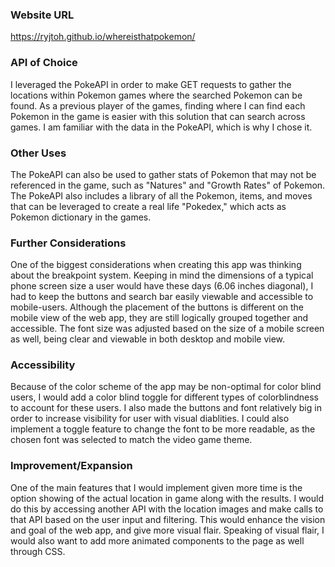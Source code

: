 ### Website URL
https://ryjtoh.github.io/whereisthatpokemon/

### API of Choice
I leveraged the PokeAPI in order to make GET requests to gather the locations within
Pokemon games where the searched Pokemon can be found. As a previous player of the games, finding where I can find each Pokemon in the game is easier with this solution
that can search across games. I am familiar with the data in the PokeAPI, which is why
I chose it.

### Other Uses
The PokeAPI can also be used to gather stats of Pokemon that may not be referenced in the game, such as "Natures" and "Growth Rates" of Pokemon. The PokeAPI also includes a library of all the Pokemon, items, and moves that can be leveraged to create a real life "Pokedex," which acts as Pokemon dictionary in the games. 

### Further Considerations
One of the biggest considerations when creating this app was thinking about the breakpoint system. Keeping in mind the dimensions of a typical phone screen size a user would have these days (6.06 inches diagonal), I had to keep the buttons and search bar easily viewable and accessible to mobile-users. Although the placement of the buttons is different on the mobile view of the web app, they are still logically grouped together and accessible. The font size was adjusted based on the size of a mobile screen as well, being clear and viewable in both desktop and mobile view.

### Accessibility
Because of the color scheme of the app may be non-optimal for color blind users, I would add a color blind toggle for different types of colorblindness to account for these users. I also made the buttons and font relatively big in order to increase visibility for user with visual diablities. I could also implement a toggle feature to change the font to be more readable, as the chosen font was selected to match the video game theme.

### Improvement/Expansion
One of the main features that I would implement given more time is the option showing of the actual location in game along with the results. I would do this by accessing another API with the location images and make calls to that API based on the user input and filtering. This would enhance the vision and goal of the web app, and give more visual flair. Speaking of visual flair, I would also want to add more animated components to the page as well through CSS. 
